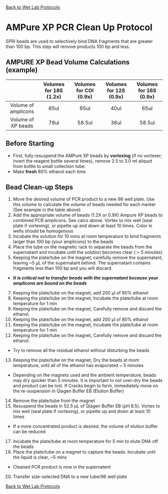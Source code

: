 [Back to Wet Lab Protocols](MBARI_wet_lab.md)

# AMPure XP PCR Clean Up Protocol
SPRI beads are used to selectively bind DNA fragments that are greater than 100 bp.  This step will remove products 100 bp and less.

## AMPURE XP Bead Volume Calculations (example)

|                    | Volumes for 18S (1.2x)|Volumes for COI (0.9x)|Volumes for 12S (0.9x)|Volumes for 16S (0.9x)|
|:------------------:|:---------------------:|:--------------------:|:--------------------:|:--------------------:|
|Volume of amplicons |65ul|65ul|40ul|65ul|
|Volume of XP beads |78ul|58.5ul|36ul|58.5ul|

## Before Starting
- First, fully resuspend the AMPure XP beads by **vortexing** (if no vortexer; invert the reagent bottle several times), remove 2.5 to 3.0 ml aliquot from bottle to small collection tube. 
- Make **fresh** 80% ethanol each time

## Bead Clean-up Steps
1. Move the desired volume of PCR product to a new 96 well plate. Use this volume to calculate the volume of beads needed for each marker (See example in the table above)
2. Add the appropriate volume of beads (1.2X or 0.9X) Ampure XP beads to combined PCR amplicons. See calcs above. Vortex to mix well (seal plate if vortexing), or pipette up and down at least 10 times. Color in wells should be homogenous
3. Incubate the solution for 10 mins at room temperature to bind fragments larger than 100 bp (your amplicons) to the beads
4. Place the tube on the magnetic rack to separate the beads from the supernatant and incubate until the solution becomes clear ( > 5 minutes)
5. Keeping the plate/tube on the magnet, carefully remove the supernatant, leaving ~5 μL of the supernatant behind. The supernatant contains fragments less than 100 bp and you will discard. 
 - _**It is critical not to transfer beads with the supernatant because your amplicons are bound on the beads**_
7. Keeping the plate/tube on the magnet, add 200 μl of 80% ethanol
8. Keeping the plate/tube on the magnet, Incubate the plate/tube at room temperature for 1 min
9. Keeping the plate/tube on the magnet, Carefully remove and discard the ethanol.
10. Keeping the plate/tube on the magnet, add 200 μl of 80% ethanol
11. Keeping the plate/tube on the magnet, Incubate the plate/tube at room temperature for 1 min
12. Keeping the plate/tube on the magnet, Carefully remove and discard the ethanol. 
 - Try to remove all the residual ethanol without disturbing the beads
13. Keeping the plate/tube on the magnet, Dry the beads at room temperature, until all of the ethanol has evaporated ~  5 minutes
 - Depending on the magnets used and the ambient temperature, beads may dry quicker than 5 minutes. It is important to not over-dry the beads and product can be lost. If Cracks begin to form, immediately move on the re-suspension in Qiagen Buffer EB (Elution Buffer)
14. Remove the plate/tube from the magnet
15. Resuspend the beads in 52.5 μL of Qiagen Buffer EB (pH 8.5). Vortex to mix well (seal plate if vortexing), or pipette up and down at least 10 times
 - If a more concentrated product is desired, the volume of elution buffer can be reduced
17. Incubate the plate/tube at room temperature for 5 min to elute DNA off the beads
18. Place the plate/tube on a magnet to capture the beads. Incubate until the liquid is clear, ~5 mins
 - Cleaned PCR product is now in the supernatent 
20. Transfer size-selected DNA to a new tube/96 well plate

[Back to Wet Lab Protocols](MBARI_wet_lab.md)
